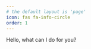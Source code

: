 ```yaml
---
# the default layout is 'page'
icon: fas fa-info-circle
order: 1
---
```

Hello, what can I do for you?
